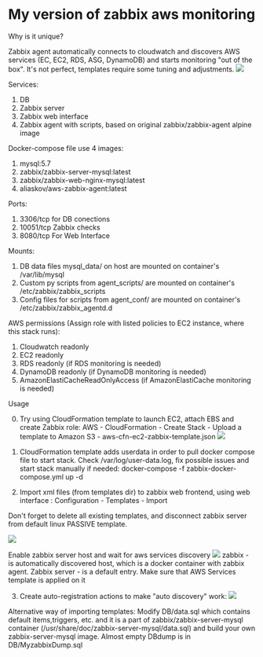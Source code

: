 # My version of zabbix aws monitoring

Why is it unique?

Zabbix agent automatically connects to cloudwatch and discovers AWS services (EC, EC2, RDS, ASG, DynamoDB) and starts monitoring "out of the box". It's not perfect, templates require some tuning and adjustments.
![](https://github.com/aliaskov/dockerized-zabbix/raw/master/main_dash.png)

Services:
1. DB
2. Zabbix server
3. Zabbix web interface
4. Zabbix agent with scripts, based on original zabbix/zabbix-agent alpine image

Docker-compose file use 4 images:
1. mysql:5.7
2. zabbix/zabbix-server-mysql:latest
3. zabbix/zabbix-web-nginx-mysql:latest
4. aliaskov/aws-zabbix-agent:latest

Ports:
1. 3306/tcp for DB conections
2. 10051/tcp Zabbix checks
3. 8080/tcp For Web Interface

Mounts:
1. DB data files mysql_data/ on host are mounted on container's /var/lib/mysql
2. Custom py scripts  from agent_scripts/ are mounted on container's  /etc/zabbix/zabbix_scripts
3. Config files for scripts  from agent_conf/ are mounted on container's  /etc/zabbix/zabbix_agentd.d

AWS permissions (Assign role with listed policies to EC2 instance, where this stack runs):
1. Cloudwatch readonly
2. EC2 readonly
3. RDS readonly (if RDS monitoring is needed)
4. DynamoDB readonly (if DynamoDB monitoring is needed)
5. AmazonElastiCacheReadOnlyAccess  (if AmazonElastiCache monitoring is needed)

Usage

0. Try using CloudFormation template to launch EC2, attach EBS and create Zabbix role:
AWS - CloudFormation - Create Stack - Upload a template to Amazon S3 - aws-cfn-ec2-zabbix-template.json
![](https://github.com/aliaskov/dockerized-zabbix/raw/master/CFN.png)

1. CloudFormation template adds userdata in order to pull docker compose file to start stack.
Check /var/log/user-data.log, fix possible issues and start stack manually if needed:
 docker-compose -f zabbix-docker-compose.yml up -d

2. Import xml files (from templates dir) to zabbix web frontend, using web interface : Configuration - Templates - Import


Don't forget to delete all existing templates, and disconnect zabbix server from default linux PASSIVE template.

![](https://github.com/aliaskov/dockerized-zabbix/raw/master/templates.png)

Enable zabbix server host and wait for aws services discovery
![](https://github.com/aliaskov/dockerized-zabbix/raw/master/hosts.png)
zabbix - is automatically discovered host, which is a docker container with zabbix agent.
Zabbix server - is a default entry. Make sure that AWS Services template is applied on it

3. Create auto-registration actions to make "auto discovery" work:
![](https://github.com/aliaskov/dockerized-zabbix/raw/master/actions.png)

Alternative way of importing templates:
Modify DB/data.sql which contains default items,triggers, etc. and it is a part of zabbix/zabbix-server-mysql container (/usr/share/doc/zabbix-server-mysql/data.sql) and build your own zabbix-server-mysql image.
Almost empty DBdump is in DB/MyzabbixDump.sql
